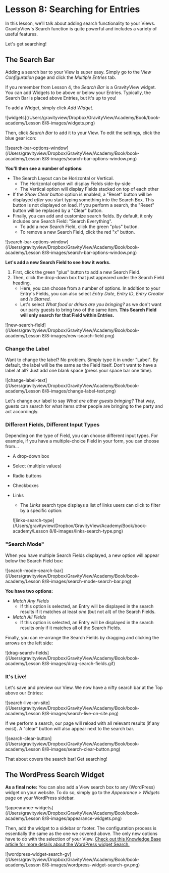# Lesson 8: Searching for Entries

In this lesson, we'll talk about adding search functionality to your Views. GravityView's Search function is quite powerful and includes a variety of useful features.

Let's get searching!

## The Search Bar

Adding a search bar to your View is super easy. Simply go to the *View Configuration* page and click the *Multiple Entries* tab. 

If you remember from Lesson 4, the *Search Bar* is a GravityView widget. You can add Widgets to be above or below your Entries. Typically, the Search Bar is placed above Entries, but it's up to you!

To add a Widget, simply click *Add Widget*. 

 ![widgets](/Users/gravityview/Dropbox/GravityView/Academy/Book/book-academy/Lesson 8/8-images/widgets.png)



Then, click *Search Bar* to add it to your View. To edit the settings, click the blue gear icon:

![search-bar-options-window](/Users/gravityview/Dropbox/GravityView/Academy/Book/book-academy/Lesson 8/8-images/search-bar-options-window.png)

**You'll then see a number of options:**

- The Search Layout can be Horizontal or Vertical.
  - The Horizontal option will display Fields side-by-side
  - The Vertical option will display Fields stacked on top of each other
- If the *Show Clear button* option is enabled, a "Reset" button will be displayed *after* you start typing something into the Search Box. This button is not displayed on load. If you perform a search, the "Reset" button will be replaced by a "Clear" button.
- Finally, you can add and customize search fields. By default, it only includes one Search Field: "Search Everything".
  - To add a new Search Field, click the green "plus" button.
  - To remove a new Search Field, click the red "x" button.



![search-bar-options-window](/Users/gravityview/Dropbox/GravityView/Academy/Book/book-academy/Lesson 8/8-images/search-bar-options-window.png)

**Let's add a new Search Field to see how it works.**

1. First, click the green "plus" button to add a new Search Field.
2. Then, click the drop-down box that just appeared under the Search Field heading.
   - Here, you can choose from a number of options. In addition to your Entry's Fields, you can also select *Entry Date*, *Entry ID*, *Entry Creator* and *Is Starred.* 
   - Let's select *What food or drinks are you bringing?* as we don't want our party guests to bring two of the same item. **This Search Field will only search for that Field within Entries.**



![new-search-field](/Users/gravityview/Dropbox/GravityView/Academy/Book/book-academy/Lesson 8/8-images/new-search-field.png)

### Change the Label

Want to change the label? No problem. Simply type it in under "Label". By default, the label will be the same as the Field itself. Don't want to have a label at all? Just add one blank space (press your space bar one time).

![change-label-text](/Users/gravityview/Dropbox/GravityView/Academy/Book/book-academy/Lesson 8/8-images/change-label-text.png)

Let's change our label to say *What are other guests bringing?* That way, guests can search for what items other people are bringing to the party and act accordingly.

### Different Fields, Different Input Types

Depending on the type of Field, you can choose different input types. For example, if you have a multiple-choice Field in your form, you can choose from...

- A drop-down box

- Select (multiple values)

- Radio buttons

- Checkboxes

- Links

  - The *Links* search type displays a list of links users can click to filter by a specific option:

  

  ![links-search-type](/Users/gravityview/Dropbox/GravityView/Academy/Book/book-academy/Lesson 8/8-images/links-search-type.png)

### "Search Mode"

When you have multiple Search Fields displayed, a new option will appear below the Search Field box:



![search-mode-search-bar](/Users/gravityview/Dropbox/GravityView/Academy/Book/book-academy/Lesson 8/8-images/search-mode-search-bar.png)



**You have two options:**

- *Match Any Fields*
  - If this option is selected, an Entry will be displayed in the search results if it matches at least *one* (but not all) of the Search Fields.
- *Match All Fields*
  - If this option is selected, an Entry will be displayed in the search results only if it matches all of the Search Fields.

Finally, you can re-arrange the Search Fields by dragging and clicking the arrows on the left side:



![drag-search-fields](/Users/gravityview/Dropbox/GravityView/Academy/Book/book-academy/Lesson 8/8-images/drag-search-fields.gif)



### It's Live!

Let's save and preview our View. We now have a nifty search bar at the Top above our Entries:

![search-live-on-site](/Users/gravityview/Dropbox/GravityView/Academy/Book/book-academy/Lesson 8/8-images/search-live-on-site.png)



If we perform a search, our page will reload with all relevant results (if any exist). A "clear" button will also appear next to the search bar.

![search-clear-button](/Users/gravityview/Dropbox/GravityView/Academy/Book/book-academy/Lesson 8/8-images/search-clear-button.png)



That about covers the search bar! Get searching!



## The WordPress Search Widget

**As a final note:** You can also add a View search box to any (WordPress) widget on your website. To do so, simply go to the *Appearance > Widgets* page on your WordPress sidebar.



![appearance-widgets](/Users/gravityview/Dropbox/GravityView/Academy/Book/book-academy/Lesson 8/8-images/appearance-widgets.png)



Then, add the widget to a sidebar or footer. The configuration process is essentially the same as the one we covered above. The only new options have to do with the selection of your View. [Check out this Knowledge Base article for more details about the WordPress widget Search.](https://docs.gravityview.co/article/222-the-wordpress-search-widget)



![wordpress-widget-search-gv](/Users/gravityview/Dropbox/GravityView/Academy/Book/book-academy/Lesson 8/8-images/wordpress-widget-search-gv.png)

